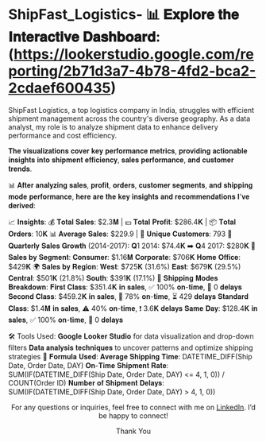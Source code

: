 # ShipFast_Logistics- 📊 𝐄𝐱𝐩𝐥𝐨𝐫𝐞 𝐭𝐡𝐞 𝐈𝐧𝐭𝐞𝐫𝐚𝐜𝐭𝐢𝐯𝐞 𝐃𝐚𝐬𝐡𝐛𝐨𝐚𝐫𝐝: (https://lookerstudio.google.com/reporting/2b71d3a7-4b78-4fd2-bca2-2cdaef600435)
ShipFast Logistics, a top logistics company in India, struggles with efficient shipment management across the country's diverse geography. As a data analyst, my role is to analyze shipment data to enhance delivery performance and cost efficiency.

𝐓𝐡𝐞 𝐯𝐢𝐬𝐮𝐚𝐥𝐢𝐳𝐚𝐭𝐢𝐨𝐧𝐬 𝐜𝐨𝐯𝐞𝐫 𝐤𝐞𝐲 𝐩𝐞𝐫𝐟𝐨𝐫𝐦𝐚𝐧𝐜𝐞 𝐦𝐞𝐭𝐫𝐢𝐜𝐬, 𝐩𝐫𝐨𝐯𝐢𝐝𝐢𝐧𝐠 𝐚𝐜𝐭𝐢𝐨𝐧𝐚𝐛𝐥𝐞 𝐢𝐧𝐬𝐢𝐠𝐡𝐭𝐬 𝐢𝐧𝐭𝐨 𝐬𝐡𝐢𝐩𝐦𝐞𝐧𝐭 𝐞𝐟𝐟𝐢𝐜𝐢𝐞𝐧𝐜𝐲, 𝐬𝐚𝐥𝐞𝐬 𝐩𝐞𝐫𝐟𝐨𝐫𝐦𝐚𝐧𝐜𝐞, 𝐚𝐧𝐝 𝐜𝐮𝐬𝐭𝐨𝐦𝐞𝐫 𝐭𝐫𝐞𝐧𝐝𝐬.


📊 𝐀𝐟𝐭𝐞𝐫 𝐚𝐧𝐚𝐥𝐲𝐳𝐢𝐧𝐠 𝐬𝐚𝐥𝐞𝐬, 𝐩𝐫𝐨𝐟𝐢𝐭, 𝐨𝐫𝐝𝐞𝐫𝐬, 𝐜𝐮𝐬𝐭𝐨𝐦𝐞𝐫 𝐬𝐞𝐠𝐦𝐞𝐧𝐭𝐬, 𝐚𝐧𝐝 𝐬𝐡𝐢𝐩𝐩𝐢𝐧𝐠 𝐦𝐨𝐝𝐞 𝐩𝐞𝐫𝐟𝐨𝐫𝐦𝐚𝐧𝐜𝐞, 𝐡𝐞𝐫𝐞 𝐚𝐫𝐞 𝐭𝐡𝐞 𝐤𝐞𝐲 𝐢𝐧𝐬𝐢𝐠𝐡𝐭𝐬 𝐚𝐧𝐝 𝐫𝐞𝐜𝐨𝐦𝐦𝐞𝐧𝐝𝐚𝐭𝐢𝐨𝐧𝐬 𝐈'𝐯𝐞 𝐝𝐞𝐫𝐢𝐯𝐞𝐝:

📈 𝐈𝐧𝐬𝐢𝐠𝐡𝐭𝐬:
💰 𝐓𝐨𝐭𝐚𝐥 𝐒𝐚𝐥𝐞𝐬: $2.3𝐌 | 💵 𝐓𝐨𝐭𝐚𝐥 𝐏𝐫𝐨𝐟𝐢𝐭: $286.4𝐊 | 📦 𝐓𝐨𝐭𝐚𝐥 𝐎𝐫𝐝𝐞𝐫𝐬: 10𝐊
📊 𝐀𝐯𝐞𝐫𝐚𝐠𝐞 𝐒𝐚𝐥𝐞𝐬: $229.9 | 👥 𝐔𝐧𝐢𝐪𝐮𝐞 𝐂𝐮𝐬𝐭𝐨𝐦𝐞𝐫𝐬: 793
📅 𝐐𝐮𝐚𝐫𝐭𝐞𝐫𝐥𝐲 𝐒𝐚𝐥𝐞𝐬 𝐆𝐫𝐨𝐰𝐭𝐡 (2014-2017):
𝐐1 2014: $74.4𝐊 ➡️ 𝐐4 2017: $280𝐊
💼 𝐒𝐚𝐥𝐞𝐬 𝐛𝐲 𝐒𝐞𝐠𝐦𝐞𝐧𝐭:
𝐂𝐨𝐧𝐬𝐮𝐦𝐞𝐫: $1.16𝐌
𝐂𝐨𝐫𝐩𝐨𝐫𝐚𝐭𝐞: $706𝐊
𝐇𝐨𝐦𝐞 𝐎𝐟𝐟𝐢𝐜𝐞: $429𝐊
🌍 𝐒𝐚𝐥𝐞𝐬 𝐛𝐲 𝐑𝐞𝐠𝐢𝐨𝐧:
𝐖𝐞𝐬𝐭: $725𝐊 (31.6%)
𝐄𝐚𝐬𝐭: $679𝐊 (29.5%)
𝐂𝐞𝐧𝐭𝐫𝐚𝐥: $501𝐊 (21.8%)
𝐒𝐨𝐮𝐭𝐡: $391𝐊 (17.1%)
🚚 𝐒𝐡𝐢𝐩𝐩𝐢𝐧𝐠 𝐌𝐨𝐝𝐞𝐬 𝐁𝐫𝐞𝐚𝐤𝐝𝐨𝐰𝐧:
𝐅𝐢𝐫𝐬𝐭 𝐂𝐥𝐚𝐬𝐬: $351.4𝐊 𝐢𝐧 𝐬𝐚𝐥𝐞𝐬, ✅ 100% 𝐨𝐧-𝐭𝐢𝐦𝐞, 🛑 0 𝐝𝐞𝐥𝐚𝐲𝐬
𝐒𝐞𝐜𝐨𝐧𝐝 𝐂𝐥𝐚𝐬𝐬: $459.2𝐊 𝐢𝐧 𝐬𝐚𝐥𝐞𝐬, 🔄 78% 𝐨𝐧-𝐭𝐢𝐦𝐞, ⏳ 429 𝐝𝐞𝐥𝐚𝐲𝐬
𝐒𝐭𝐚𝐧𝐝𝐚𝐫𝐝 𝐂𝐥𝐚𝐬𝐬: $1.4𝐌 𝐢𝐧 𝐬𝐚𝐥𝐞𝐬, ⚠️ 40% 𝐨𝐧-𝐭𝐢𝐦𝐞, ❗ 3.6𝐊 𝐝𝐞𝐥𝐚𝐲𝐬
𝐒𝐚𝐦𝐞 𝐃𝐚𝐲: $128.4𝐊 𝐢𝐧 𝐬𝐚𝐥𝐞𝐬, ✅ 100% 𝐨𝐧-𝐭𝐢𝐦𝐞, 🛑 0 𝐝𝐞𝐥𝐚𝐲𝐬

🛠 Tools Used:
𝐆𝐨𝐨𝐠𝐥𝐞 𝐋𝐨𝐨𝐤𝐞𝐫 𝐒𝐭𝐮𝐝𝐢𝐨 for data visualization and drop-down filters
𝐃𝐚𝐭𝐚 𝐚𝐧𝐚𝐥𝐲𝐬𝐢𝐬 𝐭𝐞𝐜𝐡𝐧𝐢𝐪𝐮𝐞𝐬 to uncover patterns and optimize shipping strategies
📐 𝐅𝐨𝐫𝐦𝐮𝐥𝐚 𝐔𝐬𝐞𝐝:
𝐀𝐯𝐞𝐫𝐚𝐠𝐞 𝐒𝐡𝐢𝐩𝐩𝐢𝐧𝐠 𝐓𝐢𝐦𝐞: DATETIME_DIFF(Ship Date, Order Date, DAY)
𝐎𝐧-𝐓𝐢𝐦𝐞 𝐒𝐡𝐢𝐩𝐦𝐞𝐧𝐭 𝐑𝐚𝐭𝐞: SUM(IF(DATETIME_DIFF(Ship Date, Order Date, DAY) <= 4, 1, 0)) / COUNT(Order ID)
𝐍𝐮𝐦𝐛𝐞𝐫 𝐨𝐟 𝐒𝐡𝐢𝐩𝐦𝐞𝐧𝐭 𝐃𝐞𝐥𝐚𝐲𝐬: SUM(IF(DATETIME_DIFF(Ship Date, Order Date, DAY) > 4, 1, 0))
<p align="center">
  For any questions or inquiries, feel free to connect with me on <a href="https://www.linkedin.com/in/debojyti-dutta-choudhury" target="_blank">LinkedIn</a>. I’d be happy to connect!
</p>

<p align="center">Thank You</p>
